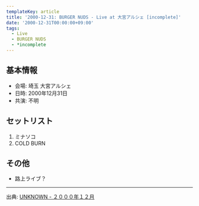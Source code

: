 ```yaml
---
templateKey: article
title: '2000-12-31: BURGER NUDS - Live at 大宮アルシェ [incomplete]'
date: '2000-12-31T00:00:00+09:00'
tags:
  - Live
  - BURGER NUDS
  - *incomplete
---
```

## 基本情報

* 会場: 埼玉 大宮アルシェ
* 日時: 2000年12月31日
* 共演: 不明

## セットリスト

1. ミナソコ
1. COLD BURN

## その他

* 路上ライブ？

---

出典: [UNKNOWN - ２０００年１２月](http://web.archive.org/web/20020306163147/http://shinjuku.cool.ne.jp/burgernuds/200012.html)
